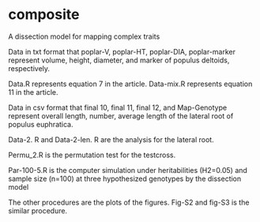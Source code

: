 # composite
A dissection model for mapping complex traits

Data in txt format that poplar-V, poplar-HT, poplar-DIA, poplar-marker represent volume, height, diameter, and marker of populus deltoids, respectively. 

Data.R represents equation 7 in the article.
Data-mix.R represents equation 11 in the article.


Data in csv format that final 10, final 11, final 12, and Map-Genotype represent overall length, number, average length of the lateral root of populus euphratica.

Data-2. R and Data-2-len. R are the analysis for the lateral root.

Permu_2.R is the permutation test for the testcross.

Par-100-5.R is the computer simulation under heritabilities (H2=0.05) and sample size (n=100) at three hypothesized genotypes by the dissection model


The other procedures are the plots of the figures. Fig-S2 and fig-S3 is the similar procedure.

